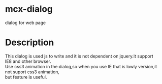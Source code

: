 # mcx-dialog
dialog for web page
# Description
This dialog is used js to write and it is not dependent on jquery.It support IE8 and other browser.<br/>
Use css3 animation in the dialog,so when you use IE that is lowly version,it not suport css3 animation,<br/>
but feature is useful.
